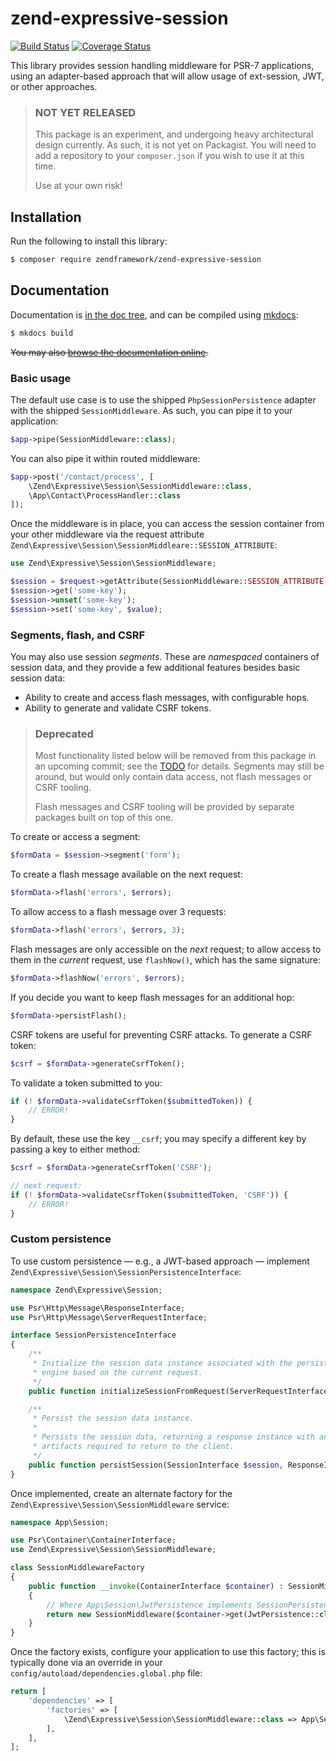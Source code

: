 # zend-expressive-session

[![Build Status](https://secure.travis-ci.org/zendframework/zend-expressive-session.svg?branch=master)](https://secure.travis-ci.org/zendframework/zend-expressive-session)
[![Coverage Status](https://coveralls.io/repos/github/zendframework/zend-expressive-session/badge.svg?branch=master)](https://coveralls.io/github/zendframework/zend-expressive-session?branch=master)

This library provides session handling middleware for PSR-7 applications, using
an adapter-based approach that will allow usage of ext-session, JWT, or other
approaches.

> ### NOT YET RELEASED
>
> This package is an experiment, and undergoing heavy architectural design
> currently. As such, it is not yet on Packagist. You will need to add a
> repository to your `composer.json` if you wish to use it at this time.
>
> Use at your own risk!

## Installation

Run the following to install this library:

```bash
$ composer require zendframework/zend-expressive-session
```

## Documentation

Documentation is [in the doc tree](docs/book/), and can be compiled using [mkdocs](http://www.mkdocs.org):

```bash
$ mkdocs build
```

~~You may also [browse the documentation online](https://docs.zendframework.com/zend-expressive-session/).~~

### Basic usage

The default use case is to use the shipped `PhpSessionPersistence` adapter with
the shipped `SessionMiddleware`. As such, you can pipe it to your application:

```php
$app->pipe(SessionMiddleware::class);
```

You can also pipe it within routed middleware:

```php
$app->post('/contact/process', [
    \Zend\Expressive\Session\SessionMiddleware::class,
    \App\Contact\ProcessHandler::class
]);
```

Once the middleware is in place, you can access the session container from your
other middleware via the request attribute
`Zend\Expressive\Session\SessionMiddleare::SESSION_ATTRIBUTE`:

```php
use Zend\Expressive\Session\SessionMiddleware;

$session = $request->getAttribute(SessionMiddleware::SESSION_ATTRIBUTE);
$session->get('some-key');
$session->unset('some-key');
$session->set('some-key', $value);
```

### Segments, flash, and CSRF

You may also use session _segments_. These are _namespaced_ containers of
session data, and they provide a few additional features besides basic session
data:

- Ability to create and access flash messages, with configurable hops.
- Ability to generate and validate CSRF tokens.

> ### Deprecated
>
> Most functionality listed below will be removed from this package in an
> upcoming commit; see the [TODO](TODO.md) for details. Segments may still be
> around, but would only contain data access, not flash messages or CSRF
> tooling.
>
> Flash messages and CSRF tooling will be provided by separate packages built on
> top of this one.

To create or access a segment:

```php
$formData = $session->segment('form');
```

To create a flash message available on the next request:

```php
$formData->flash('errors', $errors);
```

To allow access to a flash message over 3 requests:

```php
$formData->flash('errors', $errors, 3);
```

Flash messages are only accessible on the _next_ request; to allow access to
them in the _current_ request, use `flashNow()`, which has the same signature:

```php
$formData->flashNow('errors', $errors);
```

If you decide you want to keep flash messages for an additional hop:

```php
$formData->persistFlash();
```

CSRF tokens are useful for preventing CSRF attacks.  To generate a CSRF token:

```php
$csrf = $formData->generateCsrfToken();
```

To validate a token submitted to you:

```php
if (! $formData->validateCsrfToken($submittedToken)) {
    // ERROR!
}
```

By default, these use the key `__csrf`; you may specify a different key by
passing a key to either method:

```php
$csrf = $formData->generateCsrfToken('CSRF');

// next request:
if (! $formData->validateCsrfToken($submittedToken, 'CSRF')) {
    // ERROR!
}
```

### Custom persistence

To use custom persistence — e.g., a JWT-based approach — implement
`Zend\Expressive\Session\SessionPersistenceInterface`:

```php
namespace Zend\Expressive\Session;

use Psr\Http\Message\ResponseInterface;
use Psr\Http\Message\ServerRequestInterface;

interface SessionPersistenceInterface
{
    /**
     * Initialize the session data instance associated with the persistence
     * engine based on the current request.
     */
    public function initializeSessionFromRequest(ServerRequestInterface $request) : SessionInterface;

    /**
     * Persist the session data instance.
     *
     * Persists the session data, returning a response instance with any
     * artifacts required to return to the client.
     */
    public function persistSession(SessionInterface $session, ResponseInterface $response) : ResponseInterface;
}
```

Once implemented, create an alternate factory for the
`Zend\Expressive\Session\SessionMiddleware` service:

```php
namespace App\Session;

use Psr\Container\ContainerInterface;
use Zend\Expressive\Session\SessionMiddleware;

class SessionMiddlewareFactory
{
    public function __invoke(ContainerInterface $container) : SessionMiddleware
    {
        // Where App\Session\JwtPersistence implements SessionPersistenceInterface
        return new SessionMiddleware($container->get(JwtPersistence::class));
    }
}
```

Once the factory exists, configure your application to use this factory; this is
typically done via an override in your `config/autoload/dependencies.global.php`
file:

```php
return [
    'dependencies' => [
        'factories' => [
            \Zend\Expressive\Session\SessionMiddleware::class => App\Session\SessionMiddlewareFactory::class,
        ],
    ],
];
```
